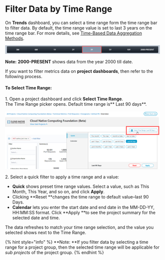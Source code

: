 # Filter Data by Time Range

On **Trends** dashboard, you can select a time range form the time range bar to filter data. By default, the time range value is set to last 3 years on the time range bar. For more details, see [Time-Based Data Aggregation Methods](../trends.md#time-based-data-aggregation-methods).

![Time Range Bar](../../.gitbook/assets/time-range-bar.png)

**Note:** **2000-PRESENT** shows data from the year 2000 till date.

If you want to filter metrics data on **project dashboards**, then refer to the following process.

#### **To Select Time Range:**

1\. Open a project dashboard and click **Select Time Range**.\
&#x20;   The Time Range picker opens. Default time range is** Last 90 days**.

![Select Time Range](../../.gitbook/assets/select-time-range.png)

2\. Select a quick filter to apply a time range and a value:

* **Quick** shows preset time range values. Select a value, such as This Month, This Year, and so on, and click **Apply**.
* Clicking **Reset **changes the time range to default value–last 90 Days.
* **Calendar** lets you enter the start date and end date in the MM-DD-YY, HH:MM:SS format. Click **Apply **to see the project summary for the selected date and time.

The data refreshes to match your time range selection, and the value you selected shows next to the Time Range.

{% hint style="info" %}
**Note: **If you filter data by selecting a time range for a project group, then the selected time range will be applicable for _sub projects_ of the project group.
{% endhint %}

